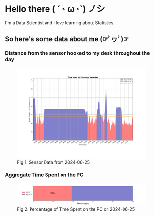 
# Hello there ( ´◔ ω◔`) ノシ

I'm a Data Scientist and I love learning about Statistics.

## So here's some data about me (☞ﾟヮﾟ)☞


### Distance from the sensor hooked to my desk throughout the day
<figure>
  <picture>
    <source media="(prefers-color-scheme: dark)" srcset="Pi/readme/graphs/lineplot/dark-plot-2024-06-25.png">
    <source media="(prefers-color-scheme: light)" srcset="Pi/readme/graphs/lineplot/light-plot-2024-06-25.png">
    <img alt="Shows a black logo in light color mode and a white one in dark color mode." src="Pi/readme/graphs/lineplot/light-plot-2024-06-25.png">
  </picture>
  <figcaption>Fig 1. Sensor Data from 2024-06-25</figcaption>
</figure>



### Aggregate Time Spent on the PC
<figure>
  <picture>
    <source media="(prefers-color-scheme: dark)" srcset="Pi/readme/graphs/barplot/dark-plot-2024-06-25.png">
    <source media="(prefers-color-scheme: light)" srcset="Pi/readme/graphs/barplot/light-plot-2024-06-25.png">
    <img alt="Shows a black logo in light color mode and a white one in dark color mode." src="Pi/readme/graphs/barplot/light-plot-2024-06-25.png">
  </picture>
  <figcaption>Fig 2. Percentage of Time Spent on the PC on 2024-06-25</figcaption>
</figure>
